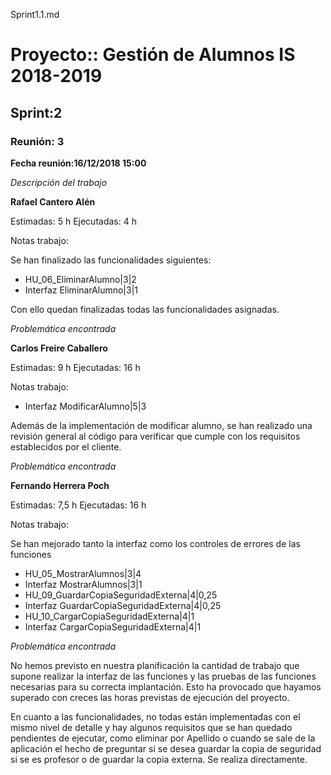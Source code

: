 Sprint1.1.md

# Proyecto:: **Gestión de Alumnos IS 2018-2019**
 
## Sprint:2

### Reunión: 3

**Fecha reunión:16/12/2018 15:00**


_Descripción del trabajo_

**Rafael Cantero Alén**

Estimadas: 5 h
Ejecutadas: 4 h

Notas trabajo:

Se han finalizado las funcionalidades siguientes:

* HU_06_EliminarAlumno|3|2
* Interfaz EliminarAlumno|3|1

Con ello quedan finalizadas todas las funcionalidades asignadas.

_Problemática encontrada_


**Carlos Freire Caballero**

Estimadas: 9 h
Ejecutadas: 16 h

Notas trabajo:

* Interfaz ModificarAlumno|5|3

Además de la implementación de modificar alumno, se han realizado una revisión general al código para verificar que cumple con los requisitos establecidos por el cliente.

_Problemática encontrada_

**Fernando Herrera Poch**

Estimadas: 7,5 h
Ejecutadas: 16 h

Notas trabajo:

Se han mejorado tanto la interfaz como los controles de errores de las funciones

* HU_05_MostrarAlumnos|3|4
* Interfaz MostrarAlumnos|3|1
* HU_09_GuardarCopiaSeguridadExterna|4|0,25
* Interfaz GuardarCopiaSeguridadExterna|4|0,25
* HU_10_CargarCopiaSeguridadExterna|4|1
* Interfaz CargarCopiaSeguridadExterna|4|1

_Problemática encontrada_

No hemos previsto en nuestra planificación la cantidad de trabajo que supone realizar la interfaz de las funciones y las pruebas de las funciones
necesarias para su correcta implantación. Esto ha provocado que hayamos superado con creces las horas previstas de ejecución del proyecto.

En cuanto a las funcionalidades, no todas están implementadas con el mismo nivel de detalle y hay algunos requisitos que se han quedado pendientes 
de ejecutar, como eliminar por Apellido o cuando se sale de la aplicación el hecho de preguntar si se desea guardar la copia de seguridad si se es profesor o 
de guardar la copia externa. Se realiza directamente.



